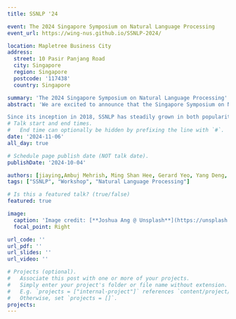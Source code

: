 ```yaml
---
title: SSNLP '24

event: The 2024 Singapore Symposium on Natural Language Processing
event_url: https://wing-nus.github.io/SSNLP-2024/

location: Mapletree Business City
address:
  street: 10 Pasir Panjang Road
  city: Singapore
  region: Singapore
  postcode: '117438'
  country: Singapore

summary: 'The 2024 Singapore Symposium on Natural Language Processing'
abstract: 'We are excited to announce that the Singapore Symposium on Natural Language Processing (SSNLP 2024) will take place on Wednesday, November 6, as a full-day event. SSNLP, an annual pre-conference workshop, gathers the Natural Language Processing community in Singapore, bringing together local students, practitioners, and faculty. It offers a valuable platform to connect, exchange ideas, and foster collaboration.

Since its inception in 2018, SSNLP has steadily grown in both popularity and influence, with successful editions held in 2018, 2019, 2020, 2022, and 2023. We look forward to continuing this tradition in 2024 and delivering another impactful experience for all participants.'
# Talk start and end times.
#   End time can optionally be hidden by prefixing the line with `#`.
date: '2024-11-06'
all_day: true

# Schedule page publish date (NOT talk date).
publishDate: '2024-10-04'

authors: [jiaying,Ambuj Mehrish, Ming Shan Hee, Gerard Yeo, Yang Deng, Anh Tuan Luu, Yixin Cao, Wenya Wang, Hao Fei]
tags: ["SSNLP", "Workshop", "Natural Language Processing"]

# Is this a featured talk? (true/false)
featured: true

image:
  caption: 'Image credit: [**Joshua Ang @ Unsplash**](https://unsplash.com/photos/singapore-lion-fountain-Gf_KqXHU-PY)'
  focal_point: Right

url_code: ''
url_pdf: ''
url_slides: ''
url_video: ''

# Projects (optional).
#   Associate this post with one or more of your projects.
#   Simply enter your project's folder or file name without extension.
#   E.g. `projects = ["internal-project"]` references `content/project/deep-learning/index.md`.
#   Otherwise, set `projects = []`.
projects:
---
```

